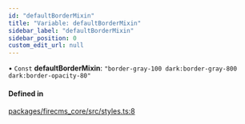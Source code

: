 ```yaml
---
id: "defaultBorderMixin"
title: "Variable: defaultBorderMixin"
sidebar_label: "defaultBorderMixin"
sidebar_position: 0
custom_edit_url: null
---
```


• `Const` **defaultBorderMixin**: ``"border-gray-100 dark:border-gray-800 dark:border-opacity-80"``

#### Defined in

[packages/firecms_core/src/styles.ts:8](https://github.com/FireCMSco/firecms/blob/d45f3739/packages/firecms_core/src/styles.ts#L8)
